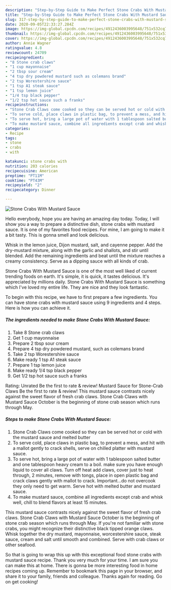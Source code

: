 ```yaml
---
description: "Step-by-Step Guide to Make Perfect Stone Crabs With Mustard Sauce"
title: "Step-by-Step Guide to Make Perfect Stone Crabs With Mustard Sauce"
slug: 317-step-by-step-guide-to-make-perfect-stone-crabs-with-mustard-sauce
date: 2020-09-05T22:33:27.284Z
image: https://img-global.cpcdn.com/recipes/4912436003995648/751x532cq70/stone-crabs-with-mustard-sauce-recipe-main-photo.jpg
thumbnail: https://img-global.cpcdn.com/recipes/4912436003995648/751x532cq70/stone-crabs-with-mustard-sauce-recipe-main-photo.jpg
cover: https://img-global.cpcdn.com/recipes/4912436003995648/751x532cq70/stone-crabs-with-mustard-sauce-recipe-main-photo.jpg
author: Annie Wagner
ratingvalue: 4.8
reviewcount: 24709
recipeingredient:
- "8 Stone crab claws"
- "1 cup mayonnaise"
- "2 tbsp sour cream"
- "4 tsp dry powdered mustard such as colemans brand"
- "2 tsp Worestershire sauce"
- "1 tsp A1 steak sauce"
- "1 tsp lemon juice"
- "1/4 tsp black pepper"
- "1/2 tsp hot sauce such a franks"
recipeinstructions:
- "Stone Crab Claws come cooked so they can be served hot or cold with the mustard sauce and melted butter"
- "To serve cold, place claws in plastic bag, to prevent a mess, and hit with a mallot gently to crack shells, serve on chilled platter with mustard sauce."
- "To serve hot, bring a large pot of water with 1 tablespoon salted butter and one tablespoon heavy cream to a boil. make sure you have enough liquid to cover all claws. Turn off heat add claws, cover just to heat through, 2 minutes, remove with tongs, place in open plastic bag and crack claws gently with mallot to crack. Important...do not overcook they only need to get warm. Serve hot with melted butter and mustard sauce."
- "To make mustard sauce, combine all ingredients except crab and whisk well, chill to blend flavors at least 15 minutes."
categories:
- Recipe
tags:
- stone
- crabs
- with

katakunci: stone crabs with 
nutrition: 203 calories
recipecuisine: American
preptime: "PT11M"
cooktime: "PT43M"
recipeyield: "2"
recipecategory: Dinner

---
```



![Stone Crabs With Mustard Sauce](https://img-global.cpcdn.com/recipes/4912436003995648/751x532cq70/stone-crabs-with-mustard-sauce-recipe-main-photo.jpg)

Hello everybody, hope you are having an amazing day today. Today, I will show you a way to prepare a distinctive dish, stone crabs with mustard sauce. It is one of my favorites food recipes. For mine, I am going to make it a bit tasty. This is gonna smell and look delicious.

Whisk in the lemon juice, Dijon mustard, salt, and cayenne pepper. Add the dry-mustard mixture, along with the garlic and shallots, and stir until blended. Add the remaining ingredients and beat until the mixture reaches a creamy consistency. Serve as a dipping sauce with all kinds of crab.

Stone Crabs With Mustard Sauce is one of the most well liked of current trending foods on earth. It's simple, it is quick, it tastes delicious. It's appreciated by millions daily. Stone Crabs With Mustard Sauce is something which I've loved my entire life. They are nice and they look fantastic.


To begin with this recipe, we have to first prepare a few ingredients. You can have stone crabs with mustard sauce using 9 ingredients and 4 steps. Here is how you can achieve it.

<!--inarticleads1-->

##### The ingredients needed to make Stone Crabs With Mustard Sauce:

1. Take 8 Stone crab claws
1. Get 1 cup mayonnaise
1. Prepare 2 tbsp sour cream
1. Prepare 4 tsp dry powdered mustard, such as colemans brand
1. Take 2 tsp Worestershire sauce
1. Make ready 1 tsp A1 steak sauce
1. Prepare 1 tsp lemon juice
1. Make ready 1/4 tsp black pepper
1. Get 1/2 tsp hot sauce such a franks


Rating: Unrated Be the first to rate &amp; review! Mustard Sauce for Stone-Crab Claws Be the first to rate &amp; review! This mustard sauce contrasts nicely against the sweet flavor of fresh crab claws. Stone Crab Claws with Mustard Sauce October is the beginning of stone crab season which runs through May. 

<!--inarticleads2-->

##### Steps to make Stone Crabs With Mustard Sauce:

1. Stone Crab Claws come cooked so they can be served hot or cold with the mustard sauce and melted butter
1. To serve cold, place claws in plastic bag, to prevent a mess, and hit with a mallot gently to crack shells, serve on chilled platter with mustard sauce.
1. To serve hot, bring a large pot of water with 1 tablespoon salted butter and one tablespoon heavy cream to a boil. make sure you have enough liquid to cover all claws. Turn off heat add claws, cover just to heat through, 2 minutes, remove with tongs, place in open plastic bag and crack claws gently with mallot to crack. Important...do not overcook they only need to get warm. Serve hot with melted butter and mustard sauce.
1. To make mustard sauce, combine all ingredients except crab and whisk well, chill to blend flavors at least 15 minutes.


This mustard sauce contrasts nicely against the sweet flavor of fresh crab claws. Stone Crab Claws with Mustard Sauce October is the beginning of stone crab season which runs through May. If you&#39;re not familiar with stone crabs, you might recognize their distinctive black tipped orange claws. Whisk together the dry mustard, mayonnaise, worcestershire sauce, steak sauce, cream and salt until smooth and combined. Serve with crab claws or other seafood. 

So that is going to wrap this up with this exceptional food stone crabs with mustard sauce recipe. Thank you very much for your time. I am sure you can make this at home. There is gonna be more interesting food in home recipes coming up. Remember to bookmark this page in your browser, and share it to your family, friends and colleague. Thanks again for reading. Go on get cooking!
